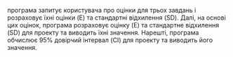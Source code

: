 програма запитує користувача про оцінки для трьох завдань і розраховує їхні оцінки (E) та стандартні відхилення (SD). Далі, на основі цих оцінок, програма розраховує оцінку (E) та стандартне відхилення (SD) для проекту та виводить їхні значення. Нарешті, програма обчислює 95% довірчий інтервал (CI) для проекту та виводить його значення.

